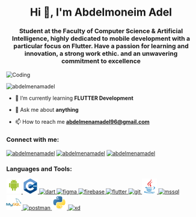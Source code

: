 <h1 align="center">Hi 👋, I'm Abdelmoneim Adel</h1>
<h3 align="center">Student at the Faculty of Computer Science & Artificial Intelligence, highly dedicated to mobile development with a particular focus on Flutter. Have a passion for learning and innovation, a strong work ethic. and an unwavering commitment to excellence </h3>
<img align="center" alt="Coding" width ="1000" src="https://scontent.fcai21-3.fna.fbcdn.net/v/t39.30808-6/430459385_980854213557685_1108165492031965458_n.png?_nc_cat=100&ccb=1-7&_nc_sid=5f2048&_nc_eui2=AeF64lhGbtG5sVOt4ZR_kicXIF990pSSQcwgX33SlJJBzIxCnAg241ujTGzCFcL7GZ49mV0A2UIdKOVwxEgSgV93&_nc_ohc=Z2zhuqbr7ykAb7sb5EH&_nc_ht=scontent.fcai21-3.fna&oh=00_AfAYu91Kml9NY7xO0nGF1Ddc9SiEQ3ohrhaBKCGYPJ03Hw&oe=6615E589">

<p align="left"> <img src="https://komarev.com/ghpvc/?username=abdelmenamadel&label=Profile%20views&color=0e75b6&style=flat" alt="abdelmenamadel" /> </p>

- 🌱 I’m currently learning **FLUTTER Development**

- 💬 Ask me about **anything**

- 📫 How to reach me **abdelmenamadel96@gmail.com**

<h3 align="left">Connect with me:</h3>
<p align="left">
<a href="https://www.linkedin.com/in/abdelmenam-adel-175b35265/" target="blank"><img align="center" src="https://raw.githubusercontent.com/rahuldkjain/github-profile-readme-generator/master/src/images/icons/Social/linked-in-alt.svg" alt="abdelmenamadel" height="30" width="40" /></a>
<a href="https://www.facebook.com/abdelmenam.adel.10" target="blank"><img align="center" src="https://raw.githubusercontent.com/rahuldkjain/github-profile-readme-generator/master/src/images/icons/Social/facebook.svg" alt="abdelmenamadel" height="30" width="40" /></a>
<a href="https://www.youtube.com/channel/UC608nS48jH31dWN8D8jWN_Q" target="blank"><img align="center" src="https://raw.githubusercontent.com/rahuldkjain/github-profile-readme-generator/master/src/images/icons/Social/youtube.svg" alt="abdelmenamadel" height="30" width="40" /></a>
</p>

<h3 align="left">Languages and Tools:</h3>
<p align="left"> <a href="https://developer.android.com" target="_blank" rel="noreferrer"> <img src="https://raw.githubusercontent.com/devicons/devicon/master/icons/android/android-original-wordmark.svg" alt="android" width="40" height="40"/> </a> <a href="https://www.w3schools.com/cpp/" target="_blank" rel="noreferrer"> <img src="https://raw.githubusercontent.com/devicons/devicon/master/icons/cplusplus/cplusplus-original.svg" alt="cplusplus" width="40" height="40"/> </a> <a href="https://dart.dev" target="_blank" rel="noreferrer"> <img src="https://www.vectorlogo.zone/logos/dartlang/dartlang-icon.svg" alt="dart" width="40" height="40"/> </a> <a href="https://www.figma.com/" target="_blank" rel="noreferrer"> <img src="https://www.vectorlogo.zone/logos/figma/figma-icon.svg" alt="figma" width="40" height="40"/> </a> <a href="https://firebase.google.com/" target="_blank" rel="noreferrer"> <img src="https://www.vectorlogo.zone/logos/firebase/firebase-icon.svg" alt="firebase" width="40" height="40"/> </a> <a href="https://flutter.dev" target="_blank" rel="noreferrer"> <img src="https://www.vectorlogo.zone/logos/flutterio/flutterio-icon.svg" alt="flutter" width="40" height="40"/> </a> <a href="https://git-scm.com/" target="_blank" rel="noreferrer"> <img src="https://www.vectorlogo.zone/logos/git-scm/git-scm-icon.svg" alt="git" width="40" height="40"/> </a> <a href="https://www.java.com" target="_blank" rel="noreferrer"> <img src="https://raw.githubusercontent.com/devicons/devicon/master/icons/java/java-original.svg" alt="java" width="40" height="40"/> </a> <a href="https://www.microsoft.com/en-us/sql-server" target="_blank" rel="noreferrer"> <img src="https://www.svgrepo.com/show/303229/microsoft-sql-server-logo.svg" alt="mssql" width="40" height="40"/> </a> <a href="https://www.mysql.com/" target="_blank" rel="noreferrer"> <img src="https://raw.githubusercontent.com/devicons/devicon/master/icons/mysql/mysql-original-wordmark.svg" alt="mysql" width="40" height="40"/> </a> <a href="https://postman.com" target="_blank" rel="noreferrer"> <img src="https://www.vectorlogo.zone/logos/getpostman/getpostman-icon.svg" alt="postman" width="40" height="40"/> </a> <a href="https://www.python.org" target="_blank" rel="noreferrer"> <img src="https://raw.githubusercontent.com/devicons/devicon/master/icons/python/python-original.svg" alt="python" width="40" height="40"/> </a> <a href="https://www.adobe.com/products/xd.html" target="_blank" rel="noreferrer"> <img src="https://cdn.worldvectorlogo.com/logos/adobe-xd.svg" alt="xd" width="40" height="40"/> </a> </p>
